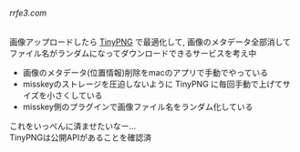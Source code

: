 ###### rrfe3.com
画像アップロードしたら [TinyPNG](https://tinypng.com/) で最適化して, 画像のメタデータ全部消して   
ファイル名がランダムになってダウンロードできるサービスを考え中  
- 画像のメタデータ(位置情報)削除をmacのアプリで手動でやっている
- misskeyのストレージを圧迫しないように TinyPNG に毎回手動で上げてサイズを小さくしている
- misskey側のプラグインで画像ファイル名をランダム化している

これをいっぺんに済ませたいなー...  
TinyPNGは公開APIがあることを確認済
